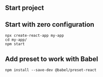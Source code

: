 ## Start project
## Start with zero configuration
```
npx create-react-app my-app
cd my-app/
npm start
```

## Add preset to work with Babel
```
npm install --save-dev @babel/preset-react
```
